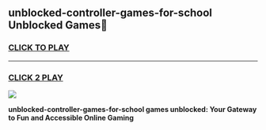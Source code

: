 
## unblocked-controller-games-for-school Unblocked Games👋
<h3>
<a href="https://news.freeplayer.one?title=unblocked-controller-games-for-school&ref=16F">CLICK TO PLAY</a></h3>
<hr>

<h3>
<a href="https://news.freeplayer.one?title=unblocked-controller-games-for-school&ref=16F">CLICK 2 PLAY</a>
  
</h3>

<a href="https://news.freeplayer.one?title=unblocked-controller-games-for-school&ref=16F/"><img src="https://clearcache.store/games.png"></a>


**unblocked-controller-games-for-school games unblocked: Your Gateway to Fun and Accessible Online Gaming**
